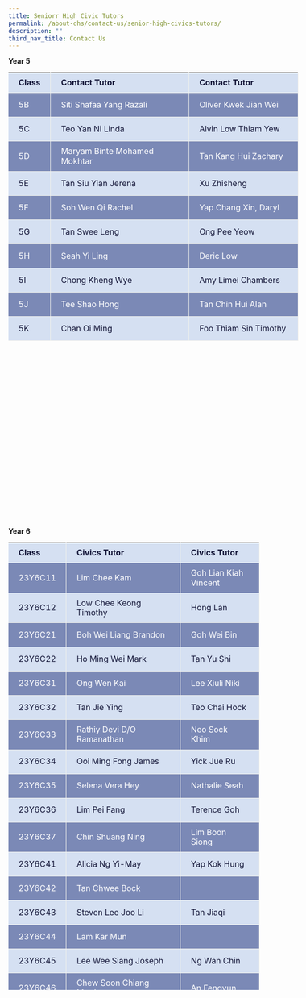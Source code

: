 ```yaml
---
title: Seniorr High Civic Tutors
permalink: /about-dhs/contact-us/senior-high-civics-tutors/
description: ""
third_nav_title: Contact Us
---
```

**Year 5**

<table style="box-sizing: border-box; border-collapse: collapse; border-spacing: 0px; margin: 0px; width: 575.594px; border: none; height: 888px;"><tbody style="box-sizing: border-box; margin-bottom: 0px;"><tr style="box-sizing: border-box; height: 24px;"><td style="box-sizing: border-box; padding: 10px 20px; line-height: 1.2; text-align: left; border-bottom: 1px solid rgb(241, 241, 236); border-right: 1px solid rgb(241, 241, 236); color: rgb(20, 22, 56); background: rgb(213, 224, 242); width: 75.4271px; height: 24px;"><strong style="box-sizing: border-box; font-weight: bold; margin-bottom: 0px;">Class</strong></td><td style="box-sizing: border-box; padding: 10px 20px; line-height: 1.2; text-align: left; border-bottom: 1px solid rgb(241, 241, 236); border-right: 1px solid rgb(241, 241, 236); color: rgb(20, 22, 56); background: rgb(213, 224, 242); width: 280.083px; height: 24px;"><strong style="box-sizing: border-box; font-weight: bold; margin-bottom: 0px;">Contact Tutor</strong></td><td style="box-sizing: border-box; padding: 10px 20px; line-height: 1.2; text-align: left; border-bottom: 1px solid rgb(241, 241, 236); border-right: 1px solid rgb(241, 241, 236); margin-bottom: 0px; color: rgb(20, 22, 56); background: rgb(213, 224, 242); width: 219.75px; height: 24px;"><strong style="box-sizing: border-box; font-weight: bold; margin-bottom: 0px;">Contact Tutor</strong></td></tr><tr style="box-sizing: border-box; height: 24px;"><td style="box-sizing: border-box; padding: 10px 20px; line-height: 1.2; text-align: left; border-bottom: 1px solid rgb(241, 241, 236); border-right: 1px solid rgb(241, 241, 236); color: rgb(255, 255, 255); background: rgb(123, 137, 182); width: 75.4271px; height: 48px;">5B</td><td style="box-sizing: border-box; padding: 10px 20px; line-height: 1.2; text-align: left; border-bottom: 1px solid rgb(241, 241, 236); border-right: 1px solid rgb(241, 241, 236); color: rgb(255, 255, 255); background: rgb(123, 137, 182); width: 280.083px; height: 48px;">Siti Shafaa Yang Razali</td><td style="box-sizing: border-box; padding: 10px 20px; line-height: 1.2; text-align: left; border-bottom: 1px solid rgb(241, 241, 236); border-right: 1px solid rgb(241, 241, 236); margin-bottom: 0px; color: rgb(255, 255, 255); background: rgb(123, 137, 182); width: 219.75px; height: 48px;">Oliver Kwek Jian Wei</td></tr><tr style="box-sizing: border-box; height: 24px;"><td style="box-sizing: border-box; padding: 10px 20px; line-height: 1.2; text-align: left; border-bottom: 1px solid rgb(241, 241, 236); border-right: 1px solid rgb(241, 241, 236); color: rgb(20, 22, 56); background: rgb(213, 224, 242); width: 75.4271px; height: 48px;">5C</td><td style="box-sizing: border-box; padding: 10px 20px; line-height: 1.2; text-align: left; border-bottom: 1px solid rgb(241, 241, 236); border-right: 1px solid rgb(241, 241, 236); color: rgb(20, 22, 56); background: rgb(213, 224, 242); width: 280.083px; height: 48px;">Teo Yan Ni Linda</td><td style="box-sizing: border-box; padding: 10px 20px; line-height: 1.2; text-align: left; border-bottom: 1px solid rgb(241, 241, 236); border-right: 1px solid rgb(241, 241, 236); margin-bottom: 0px; color: rgb(20, 22, 56); background: rgb(213, 224, 242); width: 219.75px; height: 48px;">Alvin Low Thiam Yew</td></tr><tr style="box-sizing: border-box; height: 24px;"><td style="box-sizing: border-box; padding: 10px 20px; line-height: 1.2; text-align: left; border-bottom: 1px solid rgb(241, 241, 236); border-right: 1px solid rgb(241, 241, 236); color: rgb(255, 255, 255); background: rgb(123, 137, 182); width: 75.4271px; height: 48px;">5D</td><td style="box-sizing: border-box; padding: 10px 20px; line-height: 1.2; text-align: left; border-bottom: 1px solid rgb(241, 241, 236); border-right: 1px solid rgb(241, 241, 236); color: rgb(255, 255, 255); background: rgb(123, 137, 182); width: 280.083px; height: 24px;">Maryam Binte Mohamed Mokhtar</td><td style="box-sizing: border-box; padding: 10px 20px; line-height: 1.2; text-align: left; border-bottom: 1px solid rgb(241, 241, 236); border-right: 1px solid rgb(241, 241, 236); margin-bottom: 0px; color: rgb(255, 255, 255); background: rgb(123, 137, 182); width: 219.75px; height: 24px;">Tan Kang Hui Zachary</td></tr><tr style="box-sizing: border-box; height: 24px;"><td style="box-sizing: border-box; padding: 10px 20px; line-height: 1.2; text-align: left; border-bottom: 1px solid rgb(241, 241, 236); border-right: 1px solid rgb(241, 241, 236); color: rgb(20, 22, 56); background: rgb(213, 224, 242); width: 75.4271px; height: 48px;">5E</td><td style="box-sizing: border-box; padding: 10px 20px; line-height: 1.2; text-align: left; border-bottom: 1px solid rgb(241, 241, 236); border-right: 1px solid rgb(241, 241, 236); color: rgb(20, 22, 56); background: rgb(213, 224, 242); width: 280.083px; height: 24px;">Tan Siu Yian Jerena</td><td style="box-sizing: border-box; padding: 10px 20px; line-height: 1.2; text-align: left; border-bottom: 1px solid rgb(241, 241, 236); border-right: 1px solid rgb(241, 241, 236); margin-bottom: 0px; color: rgb(20, 22, 56); background: rgb(213, 224, 242); width: 219.75px; height: 24px;">Xu Zhisheng</td></tr><tr style="box-sizing: border-box; height: 24px;"><td style="box-sizing: border-box; padding: 10px 20px; line-height: 1.2; text-align: left; border-bottom: 1px solid rgb(241, 241, 236); border-right: 1px solid rgb(241, 241, 236); color: rgb(255, 255, 255); background: rgb(123, 137, 182); width: 75.4271px; height: 48px;">5F</td><td style="box-sizing: border-box; padding: 10px 20px; line-height: 1.2; text-align: left; border-bottom: 1px solid rgb(241, 241, 236); border-right: 1px solid rgb(241, 241, 236); color: rgb(255, 255, 255); background: rgb(123, 137, 182); width: 280.083px; height: 24px;">Soh Wen Qi Rachel</td><td style="box-sizing: border-box; padding: 10px 20px; line-height: 1.2; text-align: left; border-bottom: 1px solid rgb(241, 241, 236); border-right: 1px solid rgb(241, 241, 236); margin-bottom: 0px; color: rgb(255, 255, 255); background: rgb(123, 137, 182); width: 219.75px; height: 24px;">Yap Chang Xin, Daryl</td></tr><tr style="box-sizing: border-box; height: 24px;"><td style="box-sizing: border-box; padding: 10px 20px; line-height: 1.2; text-align: left; border-bottom: 1px solid rgb(241, 241, 236); border-right: 1px solid rgb(241, 241, 236); color: rgb(20, 22, 56); background: rgb(213, 224, 242); width: 75.4271px; height: 48px;">5G</td><td style="box-sizing: border-box; padding: 10px 20px; line-height: 1.2; text-align: left; border-bottom: 1px solid rgb(241, 241, 236); border-right: 1px solid rgb(241, 241, 236); color: rgb(20, 22, 56); background: rgb(213, 224, 242); width: 280.083px; height: 24px;">Tan Swee Leng</td><td style="box-sizing: border-box; padding: 10px 20px; line-height: 1.2; text-align: left; border-bottom: 1px solid rgb(241, 241, 236); border-right: 1px solid rgb(241, 241, 236); margin-bottom: 0px; color: rgb(20, 22, 56); background: rgb(213, 224, 242); width: 219.75px; height: 24px;">Ong Pee Yeow</td></tr><tr style="box-sizing: border-box; height: 24px;"><td style="box-sizing: border-box; padding: 10px 20px; line-height: 1.2; text-align: left; border-bottom: 1px solid rgb(241, 241, 236); border-right: 1px solid rgb(241, 241, 236); color: rgb(255, 255, 255); background: rgb(123, 137, 182); width: 75.4271px; height: 48px;">5H</td><td style="box-sizing: border-box; padding: 10px 20px; line-height: 1.2; text-align: left; border-bottom: 1px solid rgb(241, 241, 236); border-right: 1px solid rgb(241, 241, 236); color: rgb(255, 255, 255); background: rgb(123, 137, 182); width: 280.083px; height: 24px;">Seah Yi Ling</td><td style="box-sizing: border-box; padding: 10px 20px; line-height: 1.2; text-align: left; border-bottom: 1px solid rgb(241, 241, 236); border-right: 1px solid rgb(241, 241, 236); margin-bottom: 0px; color: rgb(255, 255, 255); background: rgb(123, 137, 182); width: 219.75px; height: 24px;">Deric Low</td></tr><tr style="box-sizing: border-box; height: 24px;"><td style="box-sizing: border-box; padding: 10px 20px; line-height: 1.2; text-align: left; border-bottom: 1px solid rgb(241, 241, 236); border-right: 1px solid rgb(241, 241, 236); color: rgb(20, 22, 56); background: rgb(213, 224, 242); width: 75.4271px; height: 48px;">5I</td><td style="box-sizing: border-box; padding: 10px 20px; line-height: 1.2; text-align: left; border-bottom: 1px solid rgb(241, 241, 236); border-right: 1px solid rgb(241, 241, 236); color: rgb(20, 22, 56); background: rgb(213, 224, 242); width: 280.083px; height: 24px;">Chong Kheng Wye</td><td style="box-sizing: border-box; padding: 10px 20px; line-height: 1.2; text-align: left; border-bottom: 1px solid rgb(241, 241, 236); border-right: 1px solid rgb(241, 241, 236); margin-bottom: 0px; color: rgb(20, 22, 56); background: rgb(213, 224, 242); width: 219.75px; height: 24px;">Amy Limei Chambers</td></tr><tr style="box-sizing: border-box; height: 24px;"><td style="box-sizing: border-box; padding: 10px 20px; line-height: 1.2; text-align: left; border-bottom: 1px solid rgb(241, 241, 236); border-right: 1px solid rgb(241, 241, 236); color: rgb(255, 255, 255); background: rgb(123, 137, 182); width: 75.4271px; height: 48px;">5J</td><td style="box-sizing: border-box; padding: 10px 20px; line-height: 1.2; text-align: left; border-bottom: 1px solid rgb(241, 241, 236); border-right: 1px solid rgb(241, 241, 236); color: rgb(255, 255, 255); background: rgb(123, 137, 182); width: 280.083px; height: 24px;">Tee Shao Hong</td><td style="box-sizing: border-box; padding: 10px 20px; line-height: 1.2; text-align: left; border-bottom: 1px solid rgb(241, 241, 236); border-right: 1px solid rgb(241, 241, 236); margin-bottom: 0px; color: rgb(255, 255, 255); background: rgb(123, 137, 182); width: 219.75px; height: 24px;">Tan Chin Hui Alan</td></tr><tr style="box-sizing: border-box; margin-bottom: 0px; height: 24px;"><td style="box-sizing: border-box; padding: 10px 20px; line-height: 1.2; text-align: left; border-bottom: 1px solid rgb(241, 241, 236); border-right: 1px solid rgb(241, 241, 236); color: rgb(20, 22, 56); background: rgb(213, 224, 242); width: 75.4271px; height: 48px;">5K</td><td style="box-sizing: border-box; padding: 10px 20px; line-height: 1.2; text-align: left; border-bottom: 1px solid rgb(241, 241, 236); border-right: 1px solid rgb(241, 241, 236); color: rgb(20, 22, 56); background: rgb(213, 224, 242); width: 280.083px; height: 24px;">Chan Oi Ming</td><td style="box-sizing: border-box; padding: 10px 20px; line-height: 1.2; text-align: left; border-bottom: 1px solid rgb(241, 241, 236); border-right: 1px solid rgb(241, 241, 236); margin-bottom: 0px; color: rgb(20, 22, 56); background: rgb(213, 224, 242); width: 219.75px; height: 24px;">Foo Thiam Sin Timothy</td></tr></tbody></table>

**Year 6**

<table width="0" style="box-sizing: border-box; border-collapse: collapse; border-spacing: 0px; margin: 0px; width: 498.75px; border: none; height: 888px;"><tbody style="box-sizing: border-box; margin-bottom: 0px;"><tr style="box-sizing: border-box; height: 24px;"><td width="91" style="box-sizing: border-box; padding: 10px 20px; line-height: 1.2; text-align: left; border-bottom: 1px solid rgb(241, 241, 236); border-right: 1px solid rgb(241, 241, 236); color: rgb(20, 22, 56); background: rgb(213, 224, 242); width: 102px; height: 24px;"><strong style="box-sizing: border-box; font-weight: bold; margin-bottom: 0px;">Class</strong></td><td width="198" style="box-sizing: border-box; padding: 10px 20px; line-height: 1.2; text-align: left; border-bottom: 1px solid rgb(241, 241, 236); border-right: 1px solid rgb(241, 241, 236); color: rgb(20, 22, 56); background: rgb(213, 224, 242); width: 235.49px; height: 24px;"><strong style="box-sizing: border-box; font-weight: bold; margin-bottom: 0px;">Civics Tutor</strong></td><td width="234" style="box-sizing: border-box; padding: 10px 20px; line-height: 1.2; text-align: left; border-bottom: 1px solid rgb(241, 241, 236); border-right: 1px solid rgb(241, 241, 236); margin-bottom: 0px; color: rgb(20, 22, 56); background: rgb(213, 224, 242); width: 160.927px; height: 24px;"><strong style="box-sizing: border-box; font-weight: bold; margin-bottom: 0px;">Civics Tutor</strong></td></tr><tr style="box-sizing: border-box; height: 24px;"><td width="91" style="box-sizing: border-box; padding: 10px 20px; line-height: 1.2; text-align: left; border-bottom: 1px solid rgb(241, 241, 236); border-right: 1px solid rgb(241, 241, 236); color: rgb(255, 255, 255); background: rgb(123, 137, 182); width: 102px; height: 48px;">23Y6C11</td><td width="198" style="box-sizing: border-box; padding: 10px 20px; line-height: 1.2; text-align: left; border-bottom: 1px solid rgb(241, 241, 236); border-right: 1px solid rgb(241, 241, 236); color: rgb(255, 255, 255); background: rgb(123, 137, 182); width: 235.49px; height: 24px;">Lim Chee Kam</td><td width="234" style="box-sizing: border-box; padding: 10px 20px; line-height: 1.2; text-align: left; border-bottom: 1px solid rgb(241, 241, 236); border-right: 1px solid rgb(241, 241, 236); margin-bottom: 0px; color: rgb(255, 255, 255); background: rgb(123, 137, 182); width: 160.927px; height: 24px;">Goh Lian Kiah Vincent</td></tr><tr style="box-sizing: border-box; height: 24px;"><td width="91" style="box-sizing: border-box; padding: 10px 20px; line-height: 1.2; text-align: left; border-bottom: 1px solid rgb(241, 241, 236); border-right: 1px solid rgb(241, 241, 236); color: rgb(20, 22, 56); background: rgb(213, 224, 242); width: 102px; height: 48px;">23Y6C12</td><td width="198" style="box-sizing: border-box; padding: 10px 20px; line-height: 1.2; text-align: left; border-bottom: 1px solid rgb(241, 241, 236); border-right: 1px solid rgb(241, 241, 236); color: rgb(20, 22, 56); background: rgb(213, 224, 242); width: 235.49px; height: 24px;">Low Chee Keong Timothy</td><td width="234" style="box-sizing: border-box; padding: 10px 20px; line-height: 1.2; text-align: left; border-bottom: 1px solid rgb(241, 241, 236); border-right: 1px solid rgb(241, 241, 236); margin-bottom: 0px; color: rgb(20, 22, 56); background: rgb(213, 224, 242); width: 160.927px; height: 24px;">Hong Lan</td></tr><tr style="box-sizing: border-box; height: 24px;"><td width="91" style="box-sizing: border-box; padding: 10px 20px; line-height: 1.2; text-align: left; border-bottom: 1px solid rgb(241, 241, 236); border-right: 1px solid rgb(241, 241, 236); color: rgb(255, 255, 255); background: rgb(123, 137, 182); width: 102px; height: 48px;">23Y6C21</td><td width="198" style="box-sizing: border-box; padding: 10px 20px; line-height: 1.2; text-align: left; border-bottom: 1px solid rgb(241, 241, 236); border-right: 1px solid rgb(241, 241, 236); color: rgb(255, 255, 255); background: rgb(123, 137, 182); width: 235.49px; height: 24px;">Boh Wei Liang Brandon</td><td width="198" style="box-sizing: border-box; padding: 10px 20px; line-height: 1.2; text-align: left; border-bottom: 1px solid rgb(241, 241, 236); border-right: 1px solid rgb(241, 241, 236); margin-bottom: 0px; color: rgb(255, 255, 255); background: rgb(123, 137, 182); width: 160.927px; height: 24px;">Goh Wei Bin</td></tr><tr style="box-sizing: border-box; height: 24px;"><td width="91" style="box-sizing: border-box; padding: 10px 20px; line-height: 1.2; text-align: left; border-bottom: 1px solid rgb(241, 241, 236); border-right: 1px solid rgb(241, 241, 236); color: rgb(20, 22, 56); background: rgb(213, 224, 242); width: 102px; height: 48px;">23Y6C22</td><td width="198" style="box-sizing: border-box; padding: 10px 20px; line-height: 1.2; text-align: left; border-bottom: 1px solid rgb(241, 241, 236); border-right: 1px solid rgb(241, 241, 236); color: rgb(20, 22, 56); background: rgb(213, 224, 242); width: 235.49px; height: 24px;">Ho Ming Wei Mark</td><td width="234" style="box-sizing: border-box; padding: 10px 20px; line-height: 1.2; text-align: left; border-bottom: 1px solid rgb(241, 241, 236); border-right: 1px solid rgb(241, 241, 236); margin-bottom: 0px; color: rgb(20, 22, 56); background: rgb(213, 224, 242); width: 160.927px; height: 24px;">Tan Yu Shi</td></tr><tr style="box-sizing: border-box; height: 24px;"><td width="91" style="box-sizing: border-box; padding: 10px 20px; line-height: 1.2; text-align: left; border-bottom: 1px solid rgb(241, 241, 236); border-right: 1px solid rgb(241, 241, 236); color: rgb(255, 255, 255); background: rgb(123, 137, 182); width: 102px; height: 48px;">23Y6C31</td><td width="198" style="box-sizing: border-box; padding: 10px 20px; line-height: 1.2; text-align: left; border-bottom: 1px solid rgb(241, 241, 236); border-right: 1px solid rgb(241, 241, 236); color: rgb(255, 255, 255); background: rgb(123, 137, 182); width: 235.49px; height: 24px;">Ong Wen Kai</td><td width="234" style="box-sizing: border-box; padding: 10px 20px; line-height: 1.2; text-align: left; border-bottom: 1px solid rgb(241, 241, 236); border-right: 1px solid rgb(241, 241, 236); margin-bottom: 0px; color: rgb(255, 255, 255); background: rgb(123, 137, 182); width: 160.927px; height: 24px;">Lee Xiuli Niki</td></tr><tr style="box-sizing: border-box; height: 24px;"><td width="91" style="box-sizing: border-box; padding: 10px 20px; line-height: 1.2; text-align: left; border-bottom: 1px solid rgb(241, 241, 236); border-right: 1px solid rgb(241, 241, 236); color: rgb(20, 22, 56); background: rgb(213, 224, 242); width: 102px; height: 48px;">23Y6C32</td><td width="198" style="box-sizing: border-box; padding: 10px 20px; line-height: 1.2; text-align: left; border-bottom: 1px solid rgb(241, 241, 236); border-right: 1px solid rgb(241, 241, 236); color: rgb(20, 22, 56); background: rgb(213, 224, 242); width: 235.49px; height: 24px;">Tan Jie Ying</td><td width="234" style="box-sizing: border-box; padding: 10px 20px; line-height: 1.2; text-align: left; border-bottom: 1px solid rgb(241, 241, 236); border-right: 1px solid rgb(241, 241, 236); margin-bottom: 0px; color: rgb(20, 22, 56); background: rgb(213, 224, 242); width: 160.927px; height: 24px;">Teo Chai Hock</td></tr><tr style="box-sizing: border-box; height: 24px;"><td width="91" style="box-sizing: border-box; padding: 10px 20px; line-height: 1.2; text-align: left; border-bottom: 1px solid rgb(241, 241, 236); border-right: 1px solid rgb(241, 241, 236); color: rgb(255, 255, 255); background: rgb(123, 137, 182); width: 102px; height: 48px;">23Y6C33</td><td width="198" style="box-sizing: border-box; padding: 10px 20px; line-height: 1.2; text-align: left; border-bottom: 1px solid rgb(241, 241, 236); border-right: 1px solid rgb(241, 241, 236); color: rgb(255, 255, 255); background: rgb(123, 137, 182); width: 235.49px; height: 24px;">Rathiy Devi D/O Ramanathan</td><td width="234" style="box-sizing: border-box; padding: 10px 20px; line-height: 1.2; text-align: left; border-bottom: 1px solid rgb(241, 241, 236); border-right: 1px solid rgb(241, 241, 236); margin-bottom: 0px; color: rgb(255, 255, 255); background: rgb(123, 137, 182); width: 160.927px; height: 24px;">Neo Sock Khim</td></tr><tr style="box-sizing: border-box; height: 24px;"><td width="91" style="box-sizing: border-box; padding: 10px 20px; line-height: 1.2; text-align: left; border-bottom: 1px solid rgb(241, 241, 236); border-right: 1px solid rgb(241, 241, 236); color: rgb(20, 22, 56); background: rgb(213, 224, 242); width: 102px; height: 48px;">23Y6C34</td><td width="198" style="box-sizing: border-box; padding: 10px 20px; line-height: 1.2; text-align: left; border-bottom: 1px solid rgb(241, 241, 236); border-right: 1px solid rgb(241, 241, 236); color: rgb(20, 22, 56); background: rgb(213, 224, 242); width: 235.49px; height: 24px;">Ooi Ming Fong James</td><td width="234" style="box-sizing: border-box; padding: 10px 20px; line-height: 1.2; text-align: left; border-bottom: 1px solid rgb(241, 241, 236); border-right: 1px solid rgb(241, 241, 236); margin-bottom: 0px; color: rgb(20, 22, 56); background: rgb(213, 224, 242); width: 160.927px; height: 24px;">Yick Jue Ru</td></tr><tr style="box-sizing: border-box; height: 24px;"><td width="91" style="box-sizing: border-box; padding: 10px 20px; line-height: 1.2; text-align: left; border-bottom: 1px solid rgb(241, 241, 236); border-right: 1px solid rgb(241, 241, 236); color: rgb(255, 255, 255); background: rgb(123, 137, 182); width: 102px; height: 48px;">23Y6C35</td><td width="198" style="box-sizing: border-box; padding: 10px 20px; line-height: 1.2; text-align: left; border-bottom: 1px solid rgb(241, 241, 236); border-right: 1px solid rgb(241, 241, 236); color: rgb(255, 255, 255); background: rgb(123, 137, 182); width: 235.49px; height: 24px;">Selena Vera Hey</td><td width="234" style="box-sizing: border-box; padding: 10px 20px; line-height: 1.2; text-align: left; border-bottom: 1px solid rgb(241, 241, 236); border-right: 1px solid rgb(241, 241, 236); margin-bottom: 0px; color: rgb(255, 255, 255); background: rgb(123, 137, 182); width: 160.927px; height: 24px;">Nathalie Seah</td></tr><tr style="box-sizing: border-box; height: 24px;"><td width="91" style="box-sizing: border-box; padding: 10px 20px; line-height: 1.2; text-align: left; border-bottom: 1px solid rgb(241, 241, 236); border-right: 1px solid rgb(241, 241, 236); color: rgb(20, 22, 56); background: rgb(213, 224, 242); width: 102px; height: 48px;">23Y6C36</td><td width="198" style="box-sizing: border-box; padding: 10px 20px; line-height: 1.2; text-align: left; border-bottom: 1px solid rgb(241, 241, 236); border-right: 1px solid rgb(241, 241, 236); color: rgb(20, 22, 56); background: rgb(213, 224, 242); width: 235.49px; height: 24px;">Lim Pei Fang</td><td width="234" style="box-sizing: border-box; padding: 10px 20px; line-height: 1.2; text-align: left; border-bottom: 1px solid rgb(241, 241, 236); border-right: 1px solid rgb(241, 241, 236); margin-bottom: 0px; color: rgb(20, 22, 56); background: rgb(213, 224, 242); width: 160.927px; height: 24px;">Terence Goh</td></tr><tr style="box-sizing: border-box; height: 24px;"><td width="91" style="box-sizing: border-box; padding: 10px 20px; line-height: 1.2; text-align: left; border-bottom: 1px solid rgb(241, 241, 236); border-right: 1px solid rgb(241, 241, 236); color: rgb(255, 255, 255); background: rgb(123, 137, 182); width: 102px; height: 48px;">23Y6C37</td><td width="198" style="box-sizing: border-box; padding: 10px 20px; line-height: 1.2; text-align: left; border-bottom: 1px solid rgb(241, 241, 236); border-right: 1px solid rgb(241, 241, 236); color: rgb(255, 255, 255); background: rgb(123, 137, 182); width: 235.49px; height: 24px;">Chin Shuang Ning</td><td width="234" style="box-sizing: border-box; padding: 10px 20px; line-height: 1.2; text-align: left; border-bottom: 1px solid rgb(241, 241, 236); border-right: 1px solid rgb(241, 241, 236); margin-bottom: 0px; color: rgb(255, 255, 255); background: rgb(123, 137, 182); width: 160.927px; height: 24px;">Lim Boon Siong</td></tr><tr style="box-sizing: border-box; height: 24px;"><td width="91" style="box-sizing: border-box; padding: 10px 20px; line-height: 1.2; text-align: left; border-bottom: 1px solid rgb(241, 241, 236); border-right: 1px solid rgb(241, 241, 236); color: rgb(20, 22, 56); background: rgb(213, 224, 242); width: 102px; height: 48px;">23Y6C41</td><td width="198" style="box-sizing: border-box; padding: 10px 20px; line-height: 1.2; text-align: left; border-bottom: 1px solid rgb(241, 241, 236); border-right: 1px solid rgb(241, 241, 236); color: rgb(20, 22, 56); background: rgb(213, 224, 242); width: 235.49px; height: 24px;">Alicia Ng Yi-May</td><td width="234" style="box-sizing: border-box; padding: 10px 20px; line-height: 1.2; text-align: left; border-bottom: 1px solid rgb(241, 241, 236); border-right: 1px solid rgb(241, 241, 236); margin-bottom: 0px; color: rgb(20, 22, 56); background: rgb(213, 224, 242); width: 160.927px; height: 24px;">Yap Kok Hung</td></tr><tr style="box-sizing: border-box; height: 24px;"><td width="91" style="box-sizing: border-box; padding: 10px 20px; line-height: 1.2; text-align: left; border-bottom: 1px solid rgb(241, 241, 236); border-right: 1px solid rgb(241, 241, 236); color: rgb(255, 255, 255); background: rgb(123, 137, 182); width: 102px; height: 48px;">23Y6C42</td><td width="198" style="box-sizing: border-box; padding: 10px 20px; line-height: 1.2; text-align: left; border-bottom: 1px solid rgb(241, 241, 236); border-right: 1px solid rgb(241, 241, 236); color: rgb(255, 255, 255); background: rgb(123, 137, 182); width: 235.49px; height: 24px;">Tan Chwee Bock</td><td width="234" style="box-sizing: border-box; padding: 10px 20px; line-height: 1.2; text-align: left; border-bottom: 1px solid rgb(241, 241, 236); border-right: 1px solid rgb(241, 241, 236); margin-bottom: 0px; color: rgb(255, 255, 255); background: rgb(123, 137, 182); width: 160.927px; height: 24px;"></td></tr><tr style="box-sizing: border-box; height: 24px;"><td width="91" style="box-sizing: border-box; padding: 10px 20px; line-height: 1.2; text-align: left; border-bottom: 1px solid rgb(241, 241, 236); border-right: 1px solid rgb(241, 241, 236); color: rgb(20, 22, 56); background: rgb(213, 224, 242); width: 102px; height: 48px;">23Y6C43</td><td width="198" style="box-sizing: border-box; padding: 10px 20px; line-height: 1.2; text-align: left; border-bottom: 1px solid rgb(241, 241, 236); border-right: 1px solid rgb(241, 241, 236); color: rgb(20, 22, 56); background: rgb(213, 224, 242); width: 235.49px; height: 24px;">Steven Lee Joo Li</td><td width="234" style="box-sizing: border-box; padding: 10px 20px; line-height: 1.2; text-align: left; border-bottom: 1px solid rgb(241, 241, 236); border-right: 1px solid rgb(241, 241, 236); margin-bottom: 0px; color: rgb(20, 22, 56); background: rgb(213, 224, 242); width: 160.927px; height: 24px;">Tan Jiaqi</td></tr><tr style="box-sizing: border-box; height: 24px;"><td width="91" style="box-sizing: border-box; padding: 10px 20px; line-height: 1.2; text-align: left; border-bottom: 1px solid rgb(241, 241, 236); border-right: 1px solid rgb(241, 241, 236); color: rgb(255, 255, 255); background: rgb(123, 137, 182); width: 102px; height: 48px;">23Y6C44</td><td width="198" style="box-sizing: border-box; padding: 10px 20px; line-height: 1.2; text-align: left; border-bottom: 1px solid rgb(241, 241, 236); border-right: 1px solid rgb(241, 241, 236); color: rgb(255, 255, 255); background: rgb(123, 137, 182); width: 235.49px; height: 24px;">Lam Kar Mun</td><td width="234" style="box-sizing: border-box; padding: 10px 20px; line-height: 1.2; text-align: left; border-bottom: 1px solid rgb(241, 241, 236); border-right: 1px solid rgb(241, 241, 236); margin-bottom: 0px; color: rgb(255, 255, 255); background: rgb(123, 137, 182); width: 160.927px; height: 24px;"></td></tr><tr style="box-sizing: border-box; height: 24px;"><td width="91" style="box-sizing: border-box; padding: 10px 20px; line-height: 1.2; text-align: left; border-bottom: 1px solid rgb(241, 241, 236); border-right: 1px solid rgb(241, 241, 236); color: rgb(20, 22, 56); background: rgb(213, 224, 242); width: 102px; height: 48px;">23Y6C45</td><td width="198" style="box-sizing: border-box; padding: 10px 20px; line-height: 1.2; text-align: left; border-bottom: 1px solid rgb(241, 241, 236); border-right: 1px solid rgb(241, 241, 236); color: rgb(20, 22, 56); background: rgb(213, 224, 242); width: 235.49px; height: 24px;">Lee Wee Siang Joseph</td><td width="234" style="box-sizing: border-box; padding: 10px 20px; line-height: 1.2; text-align: left; border-bottom: 1px solid rgb(241, 241, 236); border-right: 1px solid rgb(241, 241, 236); margin-bottom: 0px; color: rgb(20, 22, 56); background: rgb(213, 224, 242); width: 160.927px; height: 24px;">Ng Wan Chin</td></tr><tr style="box-sizing: border-box; height: 24px;"><td width="91" style="box-sizing: border-box; padding: 10px 20px; line-height: 1.2; text-align: left; border-bottom: 1px solid rgb(241, 241, 236); border-right: 1px solid rgb(241, 241, 236); color: rgb(255, 255, 255); background: rgb(123, 137, 182); width: 102px; height: 48px;">23Y6C46</td><td width="198" style="box-sizing: border-box; padding: 10px 20px; line-height: 1.2; text-align: left; border-bottom: 1px solid rgb(241, 241, 236); border-right: 1px solid rgb(241, 241, 236); color: rgb(255, 255, 255); background: rgb(123, 137, 182); width: 235.49px; height: 24px;">Chew Soon Chiang Martin</td><td width="234" style="box-sizing: border-box; padding: 10px 20px; line-height: 1.2; text-align: left; border-bottom: 1px solid rgb(241, 241, 236); border-right: 1px solid rgb(241, 241, 236); margin-bottom: 0px; color: rgb(255, 255, 255); background: rgb(123, 137, 182); width: 160.927px; height: 24px;">An Fengyun</td></tr><tr style="box-sizing: border-box; margin-bottom: 0px; height: 24px;"><td width="91" style="box-sizing: border-box; padding: 10px 20px; line-height: 1.2; text-align: left; border-bottom: 1px solid rgb(241, 241, 236); border-right: 1px solid rgb(241, 241, 236); color: rgb(20, 22, 56); background: rgb(213, 224, 242); width: 102px; height: 48px;">23Y6C47</td><td width="198" style="box-sizing: border-box; padding: 10px 20px; line-height: 1.2; text-align: left; border-bottom: 1px solid rgb(241, 241, 236); border-right: 1px solid rgb(241, 241, 236); color: rgb(20, 22, 56); background: rgb(213, 224, 242); width: 235.49px; height: 24px;">Tan Ai Ling Debbie</td><td width="234" style="box-sizing: border-box; padding: 10px 20px; line-height: 1.2; text-align: left; border-bottom: 1px solid rgb(241, 241, 236); border-right: 1px solid rgb(241, 241, 236); margin-bottom: 0px; color: rgb(20, 22, 56); background: rgb(213, 224, 242); width: 160.927px; height: 24px;">Tan Weiqing Melvyn</td></tr></tbody></table>